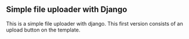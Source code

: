 ## Simple file uploader with Django

This is a simple file uploader with django. This first version consists of an upload button on the template.